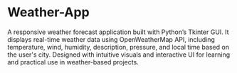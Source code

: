 # Weather-App
A responsive weather forecast application built with Python’s Tkinter GUI. It displays real-time weather data using OpenWeatherMap API, including temperature, wind, humidity, description, pressure, and local time based on the user's city. Designed with intuitive visuals and interactive UI for learning and practical use in weather-based projects.
